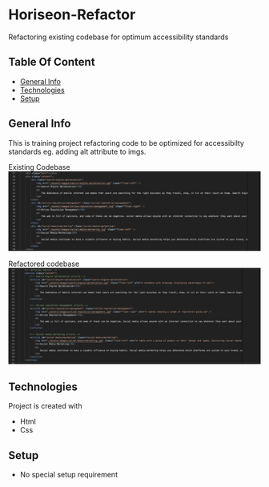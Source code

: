 # Horiseon-Refactor
Refactoring existing codebase for optimum accessibility standards

## Table Of Content
* [General Info](#general-info)
* [Technologies](#technologies)
* [Setup](*setup)

## General Info
This is training project refactoring code to be optimized for accessibilty standards
eg. adding alt attribute to imgs.

Existing Codebase
<img src="./assets/images/screenshot1.png">

Refactored codebase
<img src="./assets/images/screenshot2.png">

## Technologies
Project is created with 
* Html
* Css

## Setup
* No special setup requirement
